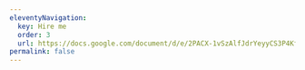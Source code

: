 ```yaml
---
eleventyNavigation:
  key: Hire me
  order: 3
  url: https://docs.google.com/document/d/e/2PACX-1vSzAlfJdrYeyyCS3P4KfxTO3p2s3hUH_WazrzVm518IG12g0Ul1sZf_nYymJC-SqqNXTgWrh-Kw5RvD/pub
permalink: false
---
```

